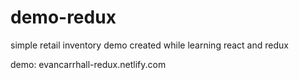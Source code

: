 # demo-redux
simple retail inventory demo created while learning react and redux

demo: evancarrhall-redux.netlify.com
